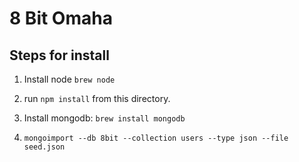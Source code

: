 # 8 Bit Omaha

## Steps for install

1. Install node ```brew node```

2. run ```npm install``` from this directory.

3. Install mongodb: ```brew install mongodb```

4. ```mongoimport --db 8bit --collection users --type json --file seed.json```